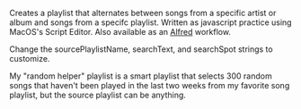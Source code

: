 Creates a playlist that alternates between songs from a specific artist or album and songs from a specifc playlist. Written as javascript practice using MacOS's Script Editor. Also available as an [Alfred](https://www.alfredapp.com/) workflow.

Change the sourcePlaylistName, searchText, and searchSpot strings to customize.

My "random helper" playlist is a smart playlist that selects 300 random songs that haven't been played in the last two weeks from my favorite song playlist, but the source playlist can be anything.
